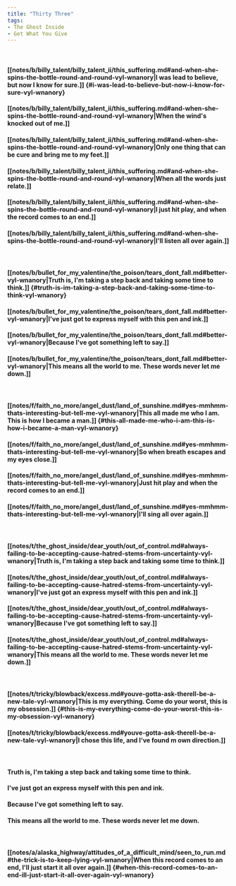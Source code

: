 ```yaml
---
title: "Thirty Three"
tags:
- The Ghost Inside
- Get What You Give
---
```

&nbsp;
#### [[notes/b/billy_talent/billy_talent_ii/this_suffering.md#and-when-she-spins-the-bottle-round-and-round-vyl-wnanory|I was lead to believe, but now I know for sure.]] {#i-was-lead-to-believe-but-now-i-know-for-sure-vyl-wnanory}
#### [[notes/b/billy_talent/billy_talent_ii/this_suffering.md#and-when-she-spins-the-bottle-round-and-round-vyl-wnanory|When the wind's knocked out of me.]]
#### [[notes/b/billy_talent/billy_talent_ii/this_suffering.md#and-when-she-spins-the-bottle-round-and-round-vyl-wnanory|Only one thing that can be cure and bring me to my feet.]]
#### [[notes/b/billy_talent/billy_talent_ii/this_suffering.md#and-when-she-spins-the-bottle-round-and-round-vyl-wnanory|When all the words just relate.]]
#### [[notes/b/billy_talent/billy_talent_ii/this_suffering.md#and-when-she-spins-the-bottle-round-and-round-vyl-wnanory|I just hit play, and when the record comes to an end.]]
#### [[notes/b/billy_talent/billy_talent_ii/this_suffering.md#and-when-she-spins-the-bottle-round-and-round-vyl-wnanory|I'll listen all over again.]]
&nbsp;
#### [[notes/b/bullet_for_my_valentine/the_poison/tears_dont_fall.md#better-vyl-wnanory|Truth is, I'm taking a step back and taking some time to think.]] {#truth-is-im-taking-a-step-back-and-taking-some-time-to-think-vyl-wnanory}
#### [[notes/b/bullet_for_my_valentine/the_poison/tears_dont_fall.md#better-vyl-wnanory|I've just got to express myself with this pen and ink.]]
#### [[notes/b/bullet_for_my_valentine/the_poison/tears_dont_fall.md#better-vyl-wnanory|Because I've got something left to say.]]
#### [[notes/b/bullet_for_my_valentine/the_poison/tears_dont_fall.md#better-vyl-wnanory|This means all the world to me. These words never let me down.]]
&nbsp;
#### [[notes/f/faith_no_more/angel_dust/land_of_sunshine.md#yes-mmhmm-thats-interesting-but-tell-me-vyl-wnanory|This all made me who I am. This is how I became a man.]] {#this-all-made-me-who-i-am-this-is-how-i-became-a-man-vyl-wnanory}
#### [[notes/f/faith_no_more/angel_dust/land_of_sunshine.md#yes-mmhmm-thats-interesting-but-tell-me-vyl-wnanory|So when breath escapes and my eyes close.]]
#### [[notes/f/faith_no_more/angel_dust/land_of_sunshine.md#yes-mmhmm-thats-interesting-but-tell-me-vyl-wnanory|Just hit play and when the record comes to an end.]]
#### [[notes/f/faith_no_more/angel_dust/land_of_sunshine.md#yes-mmhmm-thats-interesting-but-tell-me-vyl-wnanory|I'll sing all over again.]]
&nbsp;
#### [[notes/t/the_ghost_inside/dear_youth/out_of_control.md#always-failing-to-be-accepting-cause-hatred-stems-from-uncertainty-vyl-wnanory|Truth is, I'm taking a step back and taking some time to think.]]
#### [[notes/t/the_ghost_inside/dear_youth/out_of_control.md#always-failing-to-be-accepting-cause-hatred-stems-from-uncertainty-vyl-wnanory|I've just got an express myself with this pen and ink.]]
#### [[notes/t/the_ghost_inside/dear_youth/out_of_control.md#always-failing-to-be-accepting-cause-hatred-stems-from-uncertainty-vyl-wnanory|Because I've got something left to say.]]
#### [[notes/t/the_ghost_inside/dear_youth/out_of_control.md#always-failing-to-be-accepting-cause-hatred-stems-from-uncertainty-vyl-wnanory|This means all the world to me. These words never let me down.]]
&nbsp;
#### [[notes/t/tricky/blowback/excess.md#youve-gotta-ask-therell-be-a-new-tale-vyl-wnanory|This is my everything. Come do your worst, this is my obsession.]] {#this-is-my-everything-come-do-your-worst-this-is-my-obsession-vyl-wnanory}
#### [[notes/t/tricky/blowback/excess.md#youve-gotta-ask-therell-be-a-new-tale-vyl-wnanory|I chose this life, and I've found m own direction.]]
&nbsp;
#### Truth is, I'm taking a step back and taking some time to think.
#### I've just got an express myself with this pen and ink.
#### Because I've got something left to say.
#### This means all the world to me. These words never let me down.
&nbsp;
#### [[notes/a/alaska_highway/attitudes_of_a_difficult_mind/seen_to_run.md#the-trick-is-to-keep-lying-vyl-wnanory|When this record comes to an end, I'll just start it all over again.]] {#when-this-record-comes-to-an-end-ill-just-start-it-all-over-again-vyl-wnanory}
